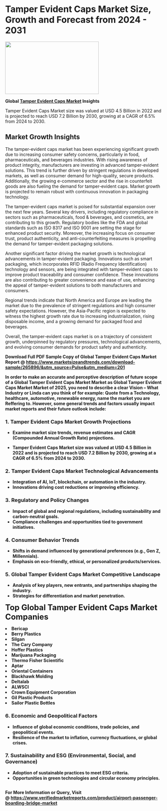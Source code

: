 <H1>Tamper Evident Caps Market Size, Growth and Forecast from 2024 - 2031</H1><img class="aligncenter size-medium wp-image-584254" src="https://thirdeyenews.in/wp-content/uploads/2024/09/Global-Market-Research-300x168.jpeg" alt="" width="300" height="168" /><p><strong>Global&nbsp;<a href="https://www.marketsizeandtrends.com/download-sample/265896/&amp;utm_source=Pulse&amp;utm_medium=201">Tamper Evident Caps Market</a> Insights</strong></p><p>Tamper Evident Caps Market size was valued at USD 4.5 Billion in 2022 and is projected to reach USD 7.2 Billion by 2030, growing at a CAGR of 6.5% from 2024 to 2030.</p><p><h2>Market Growth Insights</h2> <p>The tamper-evident caps market has been experiencing significant growth due to increasing consumer safety concerns, particularly in food, pharmaceuticals, and beverages industries. With rising awareness of product integrity, manufacturers are investing in advanced tamper-evident solutions. This trend is further driven by stringent regulations in developed markets, as well as consumer demand for high-quality, secure products. Additionally, the growing e-commerce sector and the rise in counterfeit goods are also fueling the demand for tamper-evident caps. Market growth is projected to remain robust with continuous innovation in packaging technology.</p> <p><strong></strong></p> <p>The tamper-evident caps market is poised for substantial expansion over the next few years. Several key drivers, including regulatory compliance in sectors such as pharmaceuticals, food & beverages, and cosmetics, are contributing to this growth. Regulatory bodies like the FDA and global standards such as ISO 8317 and ISO 9001 are setting the stage for enhanced product security. Moreover, the increasing focus on consumer trust, product authenticity, and anti-counterfeiting measures is propelling the demand for tamper-evident packaging solutions.</p> <p>Another significant factor driving the market growth is technological advancements in tamper-evident packaging. Innovations such as smart packaging, which incorporates RFID (Radio Frequency Identification) technology and sensors, are being integrated with tamper-evident caps to improve product traceability and consumer confidence. These innovations are also contributing to greater convenience and ease of use, enhancing the appeal of tamper-evident solutions to both manufacturers and consumers.</p> <p>Regional trends indicate that North America and Europe are leading the market due to the prevalence of stringent regulations and high consumer safety expectations. However, the Asia-Pacific region is expected to witness the highest growth rate due to increasing industrialization, rising disposable income, and a growing demand for packaged food and beverages.</p> <p>Overall, the tamper-evident caps market is on a trajectory of consistent growth, underpinned by regulatory pressures, technological advancements, and evolving consumer demands for product safety and authenticity.</p> <p><strong></p><p><span class=""><strong>Download Full PDF Sample Copy of Global Tamper Evident Caps Market Report</strong> @ <a href="https://www.marketsizeandtrends.com/download-sample/265896/&amp;utm_source=Pulse&amp;utm_medium=201" target="_blank">https://www.marketsizeandtrends.com/download-sample/265896/&amp;utm_source=Pulse&amp;utm_medium=201</a></span></p><p>In order to make an accurate and perceptive description of future scope of a Global&nbsp;Tamper Evident Caps Market Market as Global&nbsp;Tamper Evident Caps Market Market of 2025, you need to describe a clear Vision &ndash; What Industry or Linda can you think of for example: Quote from a Technology, healthcare, automotive, renewable energy, name the market you are Reffering to. However, some general trends and factors usually impact market reports and their future outlook include:</p><h3>1.&nbsp;<strong>Tamper Evident Caps Market Growth Projections</strong></h3><ul><li>Examine market size trends, revenue estimates and CAGR (Compounded Annual Growth Rate) projections.</li><li><p>Tamper Evident Caps Market size was valued at USD 4.5 Billion in 2022 and is projected to reach USD 7.2 Billion by 2030, growing at a CAGR of 6.5% from 2024 to 2030.</p></li></ul><h3>2.&nbsp;<strong>Tamper Evident Caps Market Technological Advancements</strong></h3><ul><li>Integration of AI, IoT, blockchain, or automation in the industry.</li><li>Innovations driving cost reductions or improving efficiency.</li></ul><h3>3.&nbsp;<strong>Regulatory and Policy Changes</strong></h3><ul><li>Impact of global and regional regulations, including sustainability and carbon-neutral goals.</li><li>Compliance challenges and opportunities tied to government initiatives.</li></ul><h3>4.&nbsp;<strong>Consumer Behavior Trends</strong></h3><ul><li>Shifts in demand influenced by generational preferences (e.g., Gen Z, Millennials).</li><li>Emphasis on eco-friendly, ethical, or personalized products/services.</li></ul><h3>5.&nbsp;<strong>Global Tamper Evident Caps Market Competitive Landscape</strong></h3><ul><li>Analysis of key players, new entrants, and partnerships shaping the industry.</li><li>Strategies for differentiation and market penetration.</li></ul><p data-pm-slice="1 1 []"><span style="color: inherit; font-family: inherit; font-size: 25px;">Top Global Tamper Evident Caps Market Companies</span></p><div class="" data-test-id=""><p><li>Bericap</li><li> Berry Plastics</li><li> Silgan</li><li> The Cary Company</li><li> Hoffer Plastics</li><li> Marijuana Packaging</li><li> Thermo Fisher Scientific</li><li> Aptar</li><li> Oriental Containers</li><li> Blackhawk Molding</li><li> Deltalab</li><li> ALWSCI</li><li> Crown Equipment Corporation</li><li> Gil Plastic Products</li><li> Sailor Plastic Bottles</li></p></div><h3>6.&nbsp;<strong>Economic and Geopolitical Factors</strong></h3><ul><li>Influence of global economic conditions, trade policies, and geopolitical events.</li><li>Resilience of the market to inflation, currency fluctuations, or global crises.</li></ul><h3>7.&nbsp;<strong>Sustainability and ESG (Environmental, Social, and Governance)</strong></h3><ul><li>Adoption of sustainable practices to meet ESG criteria.</li><li>Opportunities in green technologies and circular economy principles.</li></ul><h2><strong style="font-size: 14px;">For More Information or Query, Visit @&nbsp;</strong><a style="background-color: #ffffff; font-size: 14px;" href="https://www.marketsizeandtrends.com/report/tamper-evident-caps-market/" target="_blank">https://www.verifiedmarketreports.com/product/airport-passenger-boarding-bridge-market</a></h2>

